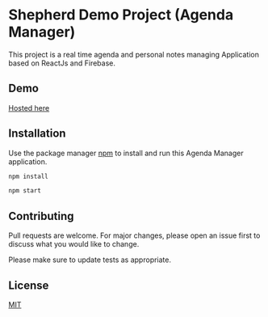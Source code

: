 # Shepherd Demo Project (Agenda Manager)

This project is a real time agenda and personal notes managing Application based on ReactJs and Firebase.

## Demo

[Hosted here](https://shepherd-demo-project.web.app/home)

## Installation

Use the package manager [npm](https://www.npmjs.com/) to install and run this Agenda Manager application.

```bash
npm install

npm start
```

## Contributing

Pull requests are welcome. For major changes, please open an issue first to discuss what you would like to change.

Please make sure to update tests as appropriate.

## License

[MIT](https://choosealicense.com/licenses/mit/)
